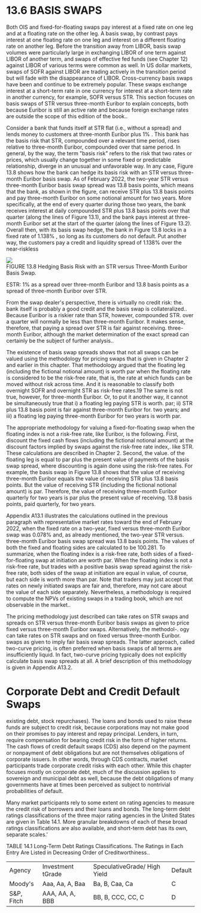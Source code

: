 # 13.6 BASIS SWAPS  

Both OIS and fixed-for-floating swaps pay interest at a fixed rate on one leg and at a floating rate on the other leg. A basis swap, by contrast pays interest at one floating rate on one leg and interest on a different floating rate on another leg. Before the transition away from LIBOR, basis swap volumes were particularly large in exchanging LIBOR of one term against LIBOR of another term, and swaps of effective fed funds (see Chapter 12) against LIBOR of various terms were common as well. In US dollar markets, swaps of SOFR against LIBOR are trading actively in the transition period but will fade with the disappearance of LIBOR. Cross-currency basis swaps have been and continue to be extremely popular. These swaps exchange interest at a short-term rate in one currency for interest at a short-term rate in another currency, for example, SOFR versus STR. This section focuses on basis swaps of STR versus three-month Euribor to explain concepts, both because Euribor is still an active rate and because foreign exchange rates are outside the scope of this edition of the book..  

Consider a bank that funds itself at STR flat (i.e., without a spread) and lends money to customers at three-month Euribor plus $1\%$ . This bank has the basis risk that STR, compounded over a relevant time period, rises relative to three-month Euribor, compounded over that same period. In general, by the way, the term "basis risk" refers to the risk that two rates or prices, which usually change together in some fixed or predictable relationship, diverge in an unusual and unfavorable way. In any case, Figure 13.8 shows how the bank can hedge its basis risk with an STR versus three-month Euribor basis swap. As of February 2022, the two-year STR versus three-month Euribor basis swap spread was 13.8 basis points, which means that the bank, as shown in the figure, can receive STR plus 13.8 basis points and pay three-month Euribor on some notional amount for two years. More specifically, at the end of every quarter during those two years, the bank receives interest at daily compounded STR plus 13.8 basis points over that quarter (along the lines of Figure 13.1), and the bank pays interest at three-month Euribor set at the start of the quarter (along the lines of Figure 13.2). Overall then, with its basis swap hedge, the bank in Figure 13.8 locks in a fixed rate of $1.138\%$ , so long as its customers do not default. Put another way, the customers pay a credit and liquidity spread of $1.138\%$ over the near-riskless  

![](images/b0d412560b6aeadd8f4fdbdf905006979c90cbe984ed2376fdcdfb126b19ce55.jpg)  
FIGURE 13.8 Hedging Basis Risk with an STR versus Three-Month Euribor Basis Swap.  

ESTR: $1\%$ as a spread over three-month Euribor and 13.8 basis points as a spread of three-month Euribor over STR.  

From the swap dealer's perspective, there is virtually no credit risk: the. bank itself is probably a good credit and the basis swap is collateralized.. Because Euribor is a riskier rate than STR, however, compounded STR. over a quarter will normally be less than three-month Euribor. It makes sense, therefore, that paying a spread over STR is fair against receiving. three-month Euribor, although the market determination of the exact spread can certainly be the subject of further analysis..  

The existence of basis swap spreads shows that not all swaps can be valued using the methodology for pricing swaps that is given in Chapter 2 and earlier in this chapter. That methodology argued that the floating leg (including the fictional notional amount) is worth par when the floating rate is considered to be the risk-free rate, that is, the rate at which funds can be moved without risk across time. And it is reasonable to classify both overnight SOFR and overnight STR as risk-free rates.19 The same is not true, however, for three-month Euribor. Or, to put it another way, it cannot be simultaneously true that i) a floating leg paying STR is worth. par; ii) STR plus 13.8 basis point is fair against three-month Euribor for. two years; and iii) a floating leg paying three-month Euribor for two years is worth par.  

The appropriate methodology for valuing a fixed-for-floating swap when the floating index is not a risk-free rate, like Euribor, is the following. First, discount the fixed cash flows (including the fictional notional amount) at the discount factors implied by swaps against the risk-free rate index,. like STR. These calculations are described in Chapter 2. Second, the value. of the floating leg is equal to par plus the present value of payments of the basis swap spread, where discounting is again done using the risk-free rates. For example, the basis swap in Figure 13.8 shows that the value of receiving three-month Euribor equals the value of receiving STR plus 13.8 basis points. But the value of receiving STR (including the fictional notional amount) is par. Therefore, the value of receiving three-month Euribor quarterly for two years is par plus the present value of receiving. 13.8 basis points, paid quarterly, for two years.  

Appendix A13.1 illustrates the calculations outlined in the previous paragraph with representative market rates toward the end of February 2022, when the fixed rate on a two-year, fixed versus three-month Euribor swap was $0.078\%$ and, as already mentioned, the two-year STR versus. three-month Euribor basis swap spread was 13.8 basis points. The values of both the fixed and floating sides are calculated to be 100.281. To summarize, when the floating index is a risk-free rate, both sides of a fixed-for-floating swap at initiation are worth par. When the floating index is not a risk-free rate, but trades with a positive basis swap spread against the risk-free rate, both sides of the swap at initiation are equal in value, of course, but each side is worth more than par. Note that traders may just accept that rates on newly initiated swaps are fair and, therefore, may not care about the value of each side separately. Nevertheless, a methodology is required to compute the NPVs of existing swaps in a trading book, which are not observable in the market..  

The pricing methodology just described can take rates on STR swaps and spreads on STR versus three-month Euribor basis swaps as given to price fixed versus three-month Euribor swaps. Alternatively, the methodol-. ogy can take rates on STR swaps and on fixed versus three-month Euribor. swaps as given to imply fair basis swap spreads. The latter approach, called two-curve pricing, is often preferred when basis swaps of all terms are insufficiently liquid. In fact, two-curve pricing typically does not explicitly calculate basis swap spreads at all. A brief description of this methodology is given in Appendix A13.2.  

# Corporate Debt and Credit Default Swaps  

existing debt, stock repurchases). The loans and bonds used to raise these funds are subject to credit risk, because corporations may not make good on their promises to pay interest and repay principal. Lenders, in turn, require compensation for bearing credit risk in the form of higher returns. The cash flows of credit default swaps (CDS) also depend on the payment or nonpayment of debt obligations but are not themselves obligations of corporate issuers. In other words, through CDS contracts, market participants trade corporate credit risks with each other. While this chapter focuses mostly on corporate debt, much of the discussion applies to sovereign and municipal debt as well, because the debt obligations of many governments have at times been perceived as subject to nontrivial probabilities of default.  

Many market participants rely to some extent on rating agencies to measure the credit risk of borrowers and their loans and bonds. The long-term debt ratings classifications of the three major rating agencies in the United States are given in Table 14.1. More granular breakdowns of each of these broad ratings classifications are also available, and short-term debt has its own, separate scales.'  

TABLE 14.1  Long-Term Debt Ratings Classifications. The Ratings in Each Entry Are Listed in Decreasing Order of Creditworthiness..   


<html><body><table><tr><td>Agency</td><td>Investment tGrade</td><td>SpeculativeGrade/ High Yield</td><td>Default</td></tr><tr><td>Moody's</td><td>Aaa, Aa, A, Baa</td><td>Ba, B, Caa, Ca</td><td>C</td></tr><tr><td>S&P, Fitch</td><td>AAA, AA, A, BBB</td><td>BB, B, CCC, CC, C</td><td>D</td></tr></table></body></html>  
